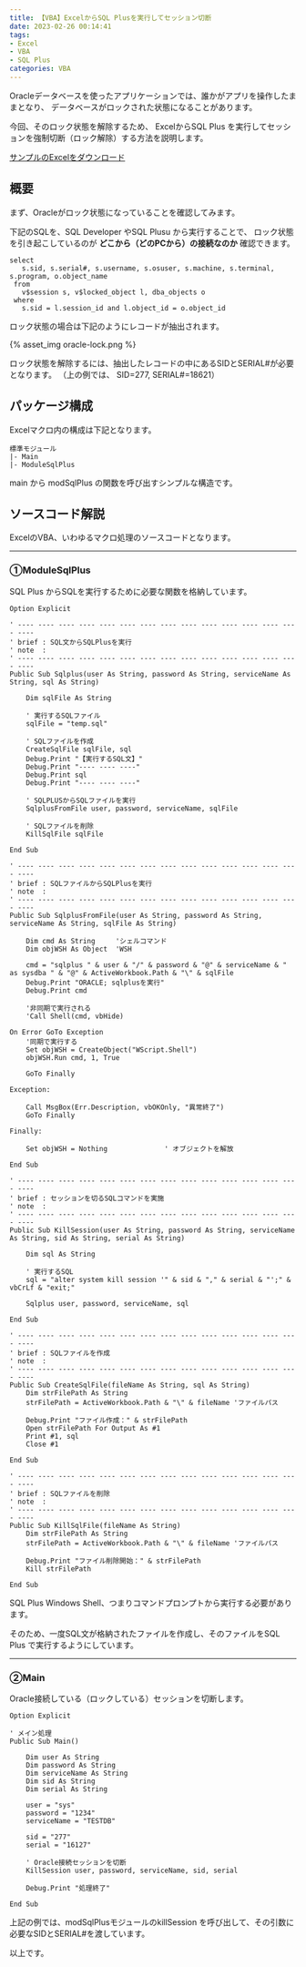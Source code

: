 ```yaml
---
title: 【VBA】ExcelからSQL Plusを実行してセッション切断
date: 2023-02-26 00:14:41
tags:
- Excel
- VBA
- SQL Plus
categories: VBA
---
```


Oracleデータベースを使ったアプリケーションでは、誰かがアプリを操作したままとなり、
データベースがロックされた状態になることがあります。

今回、そのロック状態を解除するため、
ExcelからSQL Plus を実行してセッションを強制切断（ロック解除）する方法を説明します。

[サンプルのExcelをダウンロード](https://github.com/atman-33/template-excel-vba/tree/main/SQLPlus%E5%AE%9F%E8%A1%8C_Oracle%E3%82%BB%E3%83%83%E3%82%B7%E3%83%A7%E3%83%B3%E5%88%87%E6%96%AD)

## 概要
まず、Oracleがロック状態になっていることを確認してみます。

下記のSQLを、SQL Developer やSQL Plusu から実行することで、
ロック状態を引き起こしているのが **どこから（どのPCから）の接続なのか** 確認できます。

```
select
   s.sid, s.serial#, s.username, s.osuser, s.machine, s.terminal, s.program, o.object_name
 from
   v$session s, v$locked_object l, dba_objects o
 where
   s.sid = l.session_id and l.object_id = o.object_id
```

ロック状態の場合は下記のようにレコードが抽出されます。

{% asset_img oracle-lock.png %}

ロック状態を解除するには、抽出したレコードの中にあるSIDとSERIAL#が必要となります。
（上の例では、 SID=277, SERIAL#=18621）

## パッケージ構成
Excelマクロ内の構成は下記となります。

```
標準モジュール
|- Main
|- ModuleSqlPlus
```

main から modSqlPlus の関数を呼び出すシンプルな構造です。

## ソースコード解説
ExcelのVBA、いわゆるマクロ処理のソースコードとなります。

___
### ①ModuleSqlPlus
SQL Plus からSQLを実行するために必要な関数を格納しています。

```vb:ModuleSqlPlus
Option Explicit

' ---- ---- ---- ---- ---- ---- ---- ---- ---- ---- ---- ---- ---- ---- ----
' brief : SQL文からSQLPlusを実行
' note  :
' ---- ---- ---- ---- ---- ---- ---- ---- ---- ---- ---- ---- ---- ---- ----
Public Sub Sqlplus(user As String, password As String, serviceName As String, sql As String)

    Dim sqlFile As String

    ' 実行するSQLファイル
    sqlFile = "temp.sql"

    ' SQLファイルを作成
    CreateSqlFile sqlFile, sql
    Debug.Print "【実行するSQL文】"
    Debug.Print "---- ---- ----"
    Debug.Print sql
    Debug.Print "---- ---- ----"

    ' SQLPLUSからSQLファイルを実行
    SqlplusFromFile user, password, serviceName, sqlFile

    ' SQLファイルを削除
    KillSqlFile sqlFile

End Sub

' ---- ---- ---- ---- ---- ---- ---- ---- ---- ---- ---- ---- ---- ---- ----
' brief : SQLファイルからSQLPlusを実行
' note  :
' ---- ---- ---- ---- ---- ---- ---- ---- ---- ---- ---- ---- ---- ---- ----
Public Sub SqlplusFromFile(user As String, password As String, serviceName As String, sqlFile As String)

    Dim cmd As String     'シェルコマンド
    Dim objWSH As Object  'WSH

    cmd = "sqlplus " & user & "/" & password & "@" & serviceName & " as sysdba " & "@" & ActiveWorkbook.Path & "\" & sqlFile
    Debug.Print "ORACLE; sqlplusを実行"
    Debug.Print cmd

    '非同期で実行される
    'Call Shell(cmd, vbHide)

On Error GoTo Exception
    '同期で実行する
    Set objWSH = CreateObject("WScript.Shell")
    objWSH.Run cmd, 1, True

    GoTo Finally

Exception:

    Call MsgBox(Err.Description, vbOKOnly, "異常終了")
    GoTo Finally

Finally:

    Set objWSH = Nothing              ' オブジェクトを解放

End Sub

' ---- ---- ---- ---- ---- ---- ---- ---- ---- ---- ---- ---- ---- ---- ----
' brief : セッションを切るSQLコマンドを実施
' note  :
' ---- ---- ---- ---- ---- ---- ---- ---- ---- ---- ---- ---- ---- ---- ----
Public Sub KillSession(user As String, password As String, serviceName As String, sid As String, serial As String)

    Dim sql As String

    ' 実行するSQL
    sql = "alter system kill session '" & sid & "," & serial & "';" & vbCrLf & "exit;"

    Sqlplus user, password, serviceName, sql

End Sub

' ---- ---- ---- ---- ---- ---- ---- ---- ---- ---- ---- ---- ---- ---- ----
' brief : SQLファイルを作成
' note  :
' ---- ---- ---- ---- ---- ---- ---- ---- ---- ---- ---- ---- ---- ---- ----
Public Sub CreateSqlFile(fileName As String, sql As String)
    Dim strFilePath As String
    strFilePath = ActiveWorkbook.Path & "\" & fileName 'ファイルパス

    Debug.Print "ファイル作成：" & strFilePath
    Open strFilePath For Output As #1
    Print #1, sql
    Close #1

End Sub

' ---- ---- ---- ---- ---- ---- ---- ---- ---- ---- ---- ---- ---- ---- ----
' brief : SQLファイルを削除
' note  :
' ---- ---- ---- ---- ---- ---- ---- ---- ---- ---- ---- ---- ---- ---- ----
Public Sub KillSqlFile(fileName As String)
    Dim strFilePath As String
    strFilePath = ActiveWorkbook.Path & "\" & fileName 'ファイルパス

    Debug.Print "ファイル削除開始：" & strFilePath
    Kill strFilePath

End Sub
```

SQL Plus Windows Shell、つまりコマンドプロンプトから実行する必要があります。

そのため、一度SQL文が格納されたファイルを作成し、そのファイルをSQL Plus で実行するようにしています。

___
### ②Main
Oracle接続している（ロックしている）セッションを切断します。

```
Option Explicit

' メイン処理
Public Sub Main()

    Dim user As String
    Dim password As String
    Dim serviceName As String
    Dim sid As String
    Dim serial As String

    user = "sys"
    password = "1234"
    serviceName = "TESTDB"

    sid = "277"
    serial = "16127"

    ' Oracle接続セッションを切断
    KillSession user, password, serviceName, sid, serial

    Debug.Print "処理終了"

End Sub
```

上記の例では、modSqlPlusモジュールのkillSession を呼び出して、その引数に必要なSIDとSERIAL#を渡しています。

以上です。
